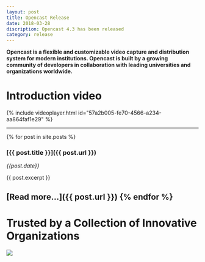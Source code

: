 ```yaml
---
layout: post
title: Opencast Release
date: 2018-03-28
discription: Opencast 4.3 has been released
category: release
--- 
```


**Opencast is a flexible and customizable video capture and distribution system for modern institutions. Opencast is built by a growing community of developers in collaboration with leading universities and organizations worldwide.**

# Introduction video
{% include videoplayer.html id="57a2b005-fe70-4566-a234-aa864faf1e29" %}

---

{% for post in site.posts %}
### [{{ post.title }}]({{ post.url }})

  _{{post.date}}_

  {{ post.excerpt }}
  
  [Read more...]({{ post.url }})
{% endfor %}
---

# Trusted by a Collection of Innovative Organizations
<img class="center-image" src="http://www.opencast.org/wp-content/uploads/2015/02/opencast-homepage-logos-rev2-1024x286.png">

